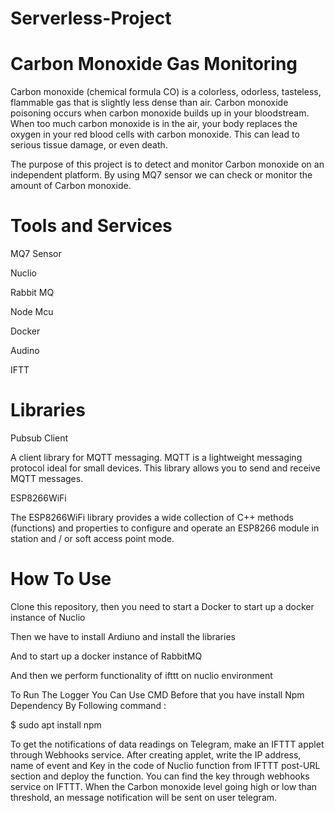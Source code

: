 # Serverless-Project
# Carbon Monoxide Gas Monitoring
Carbon monoxide (chemical formula CO) is a colorless, odorless, tasteless, flammable gas that is slightly less dense than air.
Carbon monoxide poisoning occurs when carbon monoxide builds up in your bloodstream. When too much carbon monoxide is in the air, your body replaces the oxygen in your red blood cells with carbon monoxide. This can lead to serious tissue damage, or even death.

The purpose of this project is to detect and monitor Carbon monoxide on an independent platform. By using MQ7 sensor we can check or monitor the amount of Carbon monoxide.

# Tools and Services
MQ7 Sensor

Nuclio

Rabbit MQ

Node Mcu

Docker

Audino

IFTT

# Libraries
Pubsub Client

A client library for MQTT messaging. MQTT is a lightweight messaging protocol ideal for small devices. This library allows you to send and receive MQTT messages.

ESP8266WiFi

The ESP8266WiFi library provides a wide collection of C++ methods (functions) and properties to configure and operate an ESP8266 module in station and / or soft access point mode.


# How To Use
Clone this repository, then you need to start a Docker to start up a docker instance of Nuclio

Then we have to install Ardiuno and install the libraries

And to start up a docker instance of RabbitMQ

And then we perform functionality of ifttt on nuclio environment 

To Run The Logger You Can Use CMD Before that you have install Npm Dependency By Following command :

$ sudo apt install npm

To get the notifications of data readings on Telegram, make an IFTTT applet through Webhooks service. After creating applet, write the IP address, name of event and Key in the code of Nuclio function from IFTTT post-URL section and deploy the function. You can find the key through webhooks service on IFTTT. When the Carbon monoxide level going high or low than threshold, an message notification will be sent on user telegram.

